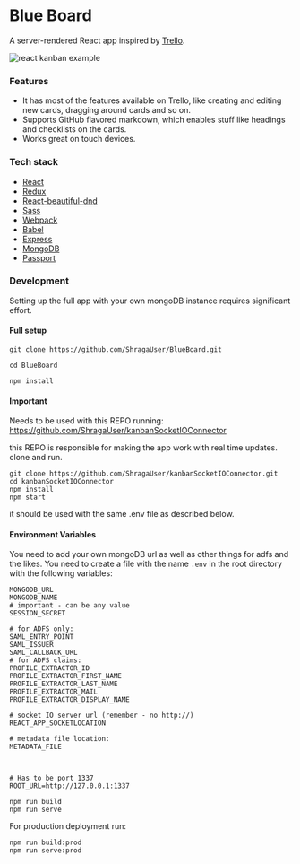 <!-- Description: A Trello-like application built with React and Redux. Take a look at the live website:  -->

# Blue Board

A server-rendered React app inspired by [Trello](https://trello.com/home).

![react kanban example](https://github.com/ShragaUser/BlueBoard/edit/master/example.gif?raw=true)

### Features

* It has most of the features available on Trello, like creating and editing new cards, dragging around cards and so on.
* Supports GitHub flavored markdown, which enables stuff like headings and checklists on the cards.
* Works great on touch devices.

### Tech stack

* [React](https://github.com/facebook/react)
* [Redux](https://github.com/reactjs/redux)
* [React-beautiful-dnd](https://github.com/atlassian/react-beautiful-dnd)
* [Sass](https://github.com/sass/sass)
* [Webpack](https://github.com/webpack/webpack)
* [Babel](https://github.com/babel/babel)
* [Express](https://github.com/expressjs/express)
* [MongoDB](https://github.com/mongodb/mongo)
* [Passport](https://github.com/jaredhanson/passport)


### Development

Setting up the full app with your own mongoDB instance  requires significant effort.

#### Full setup

```shell
git clone https://github.com/ShragaUser/BlueBoard.git

cd BlueBoard

npm install
```
#### Important

Needs to be used with this REPO running: 
https://github.com/ShragaUser/kanbanSocketIOConnector

this REPO is responsible for making the app work with real time updates. 
clone and run. 

```
git clone https://github.com/ShragaUser/kanbanSocketIOConnector.git
cd kanbanSocketIOConnector
npm install
npm start
```

it should be used with the same .env file as described below.

#### Environment Variables
You need to add your own mongoDB url as well as other things for adfs and the likes. You need to create a file with the name `.env` in the root directory with the following variables:

```
MONGODB_URL
MONGODB_NAME
# important - can be any value
SESSION_SECRET

# for ADFS only:
SAML_ENTRY_POINT
SAML_ISSUER
SAML_CALLBACK_URL
# for ADFS claims:
PROFILE_EXTRACTOR_ID
PROFILE_EXTRACTOR_FIRST_NAME
PROFILE_EXTRACTOR_LAST_NAME
PROFILE_EXTRACTOR_MAIL
PROFILE_EXTRACTOR_DISPLAY_NAME

# socket IO server url (remember - no http://)
REACT_APP_SOCKETLOCATION

# metadata file location:
METADATA_FILE



# Has to be port 1337
ROOT_URL=http://127.0.0.1:1337
```

```shell
npm run build
npm run serve
```

For production deployment run:

```shell
npm run build:prod
npm run serve:prod
```
